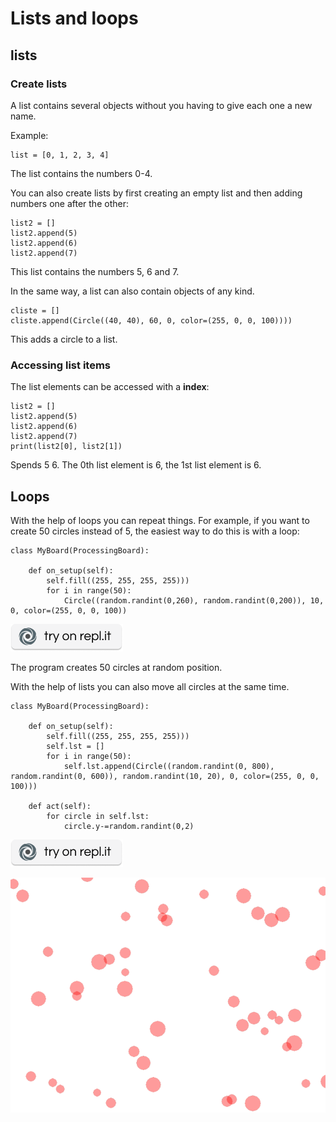 Lists and loops
====================

lists
------

### Create lists
A list contains several objects without you having to give each one a new name.

Example:

```
list = [0, 1, 2, 3, 4]
```

The list contains the numbers 0-4.

You can also create lists by first creating an empty list and then adding numbers one after the other:

```
list2 = []
list2.append(5)
list2.append(6)
list2.append(7)
```

This list contains the numbers 5, 6 and 7.

In the same way, a list can also contain objects of any kind.

```
cliste = []
cliste.append(Circle((40, 40), 60, 0, color=(255, 0, 0, 100))))
```

This adds a circle to a list.


### Accessing list items


The list elements can be accessed with a **index**:

```
list2 = []
list2.append(5)
list2.append(6)
list2.append(7)
print(list2[0], list2[1])
```

Spends 5 6. The 0th list element is 6, the 1st list element is 6.


Loops
---------

With the help of loops you can repeat things. For example, if you want to create 50 circles instead of 5,
the easiest way to do this is with a loop:

```
class MyBoard(ProcessingBoard):

    def on_setup(self):
        self.fill((255, 255, 255, 255)))
        for i in range(50):
            Circle((random.randint(0,260), random.randint(0,200)), 10, 0, color=(255, 0, 0, 100))
```

[![](../_images/replit.png)](https://repl.it/@a_siebel/circles)

The program creates 50 circles at random position.

With the help of lists you can also move all circles at the same time.
```
class MyBoard(ProcessingBoard):

    def on_setup(self):
        self.fill((255, 255, 255, 255)))
        self.lst = []
        for i in range(50):
            self.lst.append(Circle((random.randint(0, 800), random.randint(0, 600)), random.randint(10, 20), 0, color=(255, 0, 0, 100)))

    def act(self):
        for circle in self.lst:
            circle.y-=random.randint(0,2)
```
[![](../_images/replit.png)](https://repl.it/@a_siebel/circles2)

![](../_images/movingcircles.gif)
